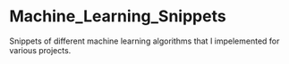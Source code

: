# Machine_Learning_Snippets
Snippets of different machine learning algorithms that I impelemented for various projects.
